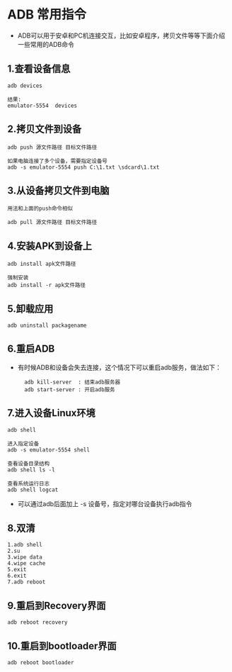 # ADB 常用指令
* ADB可以用于安卓和PC机连接交互，比如安卓程序，拷贝文件等等下面介绍一些常用的ADB命令

## 1.查看设备信息
	adb devices	
	
	结果:
	emulator-5554  devices

## 2.拷贝文件到设备
	adb push 源文件路径 目标文件路径

	如果电脑连接了多个设备，需要指定设备号
	adb -s emulator-5554 push C:\1.txt \sdcard\1.txt

## 3.从设备拷贝文件到电脑
	用法和上面的push命令相似

	adb pull 源文件路径 目标文件路径

## 4.安装APK到设备上
	adb install apk文件路径
	
	强制安装
	adb install -r apk文件路径  
	 
## 5.卸载应用
	adb uninstall packagename

## 6.重启ADB

* 有时候ADB和设备会失去连接，这个情况下可以重启adb服务，做法如下：

		adb kill-server  : 结束adb服务器
		adb start-server : 开启adb服务

## 7.进入设备Linux环境
	adb shell
	
	进入指定设备
	adb -s emulator-5554 shell

	查看设备目录结构
	adb shell ls -l

	查看系统运行日志
	adb shell logcat

* 可以通过adb后面加上 -s 设备号，指定对哪台设备执行adb指令

## 8.双清
	1.adb shell
	2.su
	3.wipe data
	4.wipe cache
	5.exit
	6.exit
	7.adb reboot

## 9.重启到Recovery界面
	adb reboot recovery

## 10.重启到bootloader界面
	adb reboot bootloader
